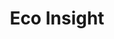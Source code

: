 ---
order: 5
title: Eco Insight
description: UI/UX of a mobile app to view sustainability of food products (Adobe XD)

variant: project--3
rightSide: true
video1: eco-insight-1.mp4
image3: eco-insight-2.png
image4: eco-insight-3.png
---